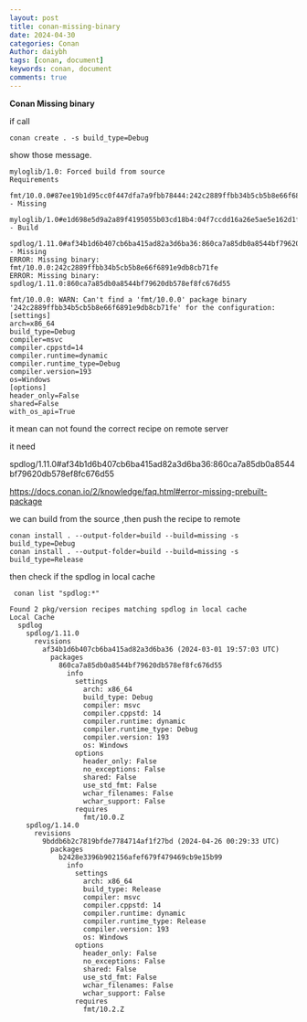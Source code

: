 ```yaml
---
layout: post
title: conan-missing-binary
date: 2024-04-30
categories: Conan
Author: daiybh
tags: [conan, document]
keywords: conan, document
comments: true
---
```


**Conan Missing binary**


if call 
    
    conan create . -s build_type=Debug

show those message.

```
myloglib/1.0: Forced build from source
Requirements
    fmt/10.0.0#87ee19b1d95cc0f447dfa7a9fbb78444:242c2889ffbb34b5cb5b8e66f6891e9db8cb71fe - Missing
    myloglib/1.0#e1d698e5d9a2a89f4195055b03cd18b4:04f7ccdd16a26e5ae5e162d1fbf39d85c02bca6d - Build
    spdlog/1.11.0#af34b1d6b407cb6ba415ad82a3d6ba36:860ca7a85db0a8544bf79620db578ef8fc676d55 - Missing
ERROR: Missing binary: fmt/10.0.0:242c2889ffbb34b5cb5b8e66f6891e9db8cb71fe
ERROR: Missing binary: spdlog/1.11.0:860ca7a85db0a8544bf79620db578ef8fc676d55

fmt/10.0.0: WARN: Can't find a 'fmt/10.0.0' package binary '242c2889ffbb34b5cb5b8e66f6891e9db8cb71fe' for the configuration:
[settings]
arch=x86_64
build_type=Debug
compiler=msvc
compiler.cppstd=14
compiler.runtime=dynamic
compiler.runtime_type=Debug
compiler.version=193
os=Windows
[options]
header_only=False
shared=False
with_os_api=True
```

it mean can not found the correct recipe on remote server

it need  

spdlog/1.11.0#af34b1d6b407cb6ba415ad82a3d6ba36:860ca7a85db0a8544bf79620db578ef8fc676d55

https://docs.conan.io/2/knowledge/faq.html#error-missing-prebuilt-package

we can  build from the source ,then push the recipe to remote

    conan install . --output-folder=build --build=missing -s build_type=Debug
    conan install . --output-folder=build --build=missing -s build_type=Release


then check if the spdlog in local cache

     conan list "spdlog:*"

```
Found 2 pkg/version recipes matching spdlog in local cache
Local Cache
  spdlog
    spdlog/1.11.0
      revisions
        af34b1d6b407cb6ba415ad82a3d6ba36 (2024-03-01 19:57:03 UTC)
          packages
            860ca7a85db0a8544bf79620db578ef8fc676d55
              info
                settings
                  arch: x86_64
                  build_type: Debug
                  compiler: msvc
                  compiler.cppstd: 14
                  compiler.runtime: dynamic
                  compiler.runtime_type: Debug
                  compiler.version: 193
                  os: Windows
                options
                  header_only: False
                  no_exceptions: False
                  shared: False
                  use_std_fmt: False
                  wchar_filenames: False
                  wchar_support: False
                requires
                  fmt/10.0.Z
    spdlog/1.14.0
      revisions
        9bddb6b2c7819bfde7784714af1f27bd (2024-04-26 00:29:33 UTC)
          packages
            b2428e3396b902156afef679f479469cb9e15b99
              info
                settings
                  arch: x86_64
                  build_type: Release
                  compiler: msvc
                  compiler.cppstd: 14
                  compiler.runtime: dynamic
                  compiler.runtime_type: Release
                  compiler.version: 193
                  os: Windows
                options
                  header_only: False
                  no_exceptions: False
                  shared: False
                  use_std_fmt: False
                  wchar_filenames: False
                  wchar_support: False
                requires
                  fmt/10.2.Z
```

